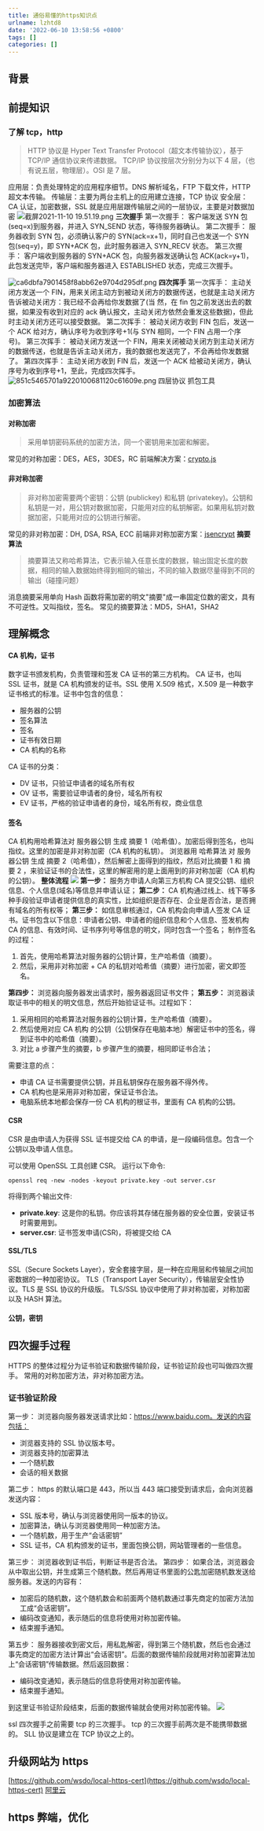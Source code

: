 ```yaml
---
title: 通俗易懂的https知识点
urlname: lzhtd8
date: '2022-06-10 13:58:56 +0800'
tags: []
categories: []
---
```


## 背景

## 前提知识

### 了解 tcp，http

> HTTP 协议是 Hyper Text Transfer Protocol（超文本传输协议），基于 TCP/IP 通信协议来传递数据。
> TCP/IP 协议按层次分别分为以下 4 层，（也有说五层，物理层）。OSI 是 7 层。

应用层：负责处理特定的应用程序细节。DNS 解析域名，FTP 下载文件，HTTP 超文本传输。
传输层：主要为两台主机上的应用建立连接，TCP 协议
安全层：CA 认证，加密数据，SSL 就是应用层跟传输层之间的一层协议，主要是对数据加密
![截屏2021-11-10 19.51.19.png](https://cdn.nlark.com/yuque/0/2021/png/462392/1636616689648-02cbd2c0-5f16-4e07-a532-5b3f833e43b0.png#clientId=ua51f9617-d999-4&crop=0&crop=0&crop=1&crop=1&from=ui&height=266&id=u132837c1&margin=%5Bobject%20Object%5D&name=%E6%88%AA%E5%B1%8F2021-11-10%2019.51.19.png&originHeight=563&originWidth=1346&originalType=binary∶=1&rotation=0&showTitle=false&size=134964&status=done&style=none&taskId=u97fd03fa-ccfe-44ac-a248-32705603546&title=&width=635)
**三次握手**
第一次握手：
客户端发送 SYN 包(seq=x)到服务器，并进入 SYN_SEND 状态，等待服务器确认。
第二次握手：
服务器收到 SYN 包，必须确认客户的 SYN(ack=x+1)，同时自己也发送一个 SYN 包(seq=y)，即 SYN+ACK 包，此时服务器进入 SYN_RECV 状态。
第三次握手：
客户端收到服务器的 SYN+ACK 包，向服务器发送确认包 ACK(ack=y+1)，此包发送完毕，客户端和服务器进入 ESTABLISHED 状态，完成三次握手。

![ca6dbfa7901458f8abb62e9704d295df.png](https://cdn.nlark.com/yuque/0/2021/png/462392/1636615509129-a301ca07-b613-4012-be33-749b19041553.png#clientId=uecb0f350-2197-4&crop=0&crop=0&crop=1&crop=1&from=ui&height=431&id=u1aa77288&margin=%5Bobject%20Object%5D&name=ca6dbfa7901458f8abb62e9704d295df.png&originHeight=610&originWidth=734&originalType=binary∶=1&rotation=0&showTitle=false&size=33314&status=done&style=none&taskId=u8a1829cc-328e-4695-bc42-39382d5af9a&title=&width=519)
**四次挥手**
第一次挥手：
主动关闭方发送一个 FIN，用来关闭主动方到被动关闭方的数据传送，也就是主动关闭方告诉被动关闭方：我已经不会再给你发数据了(当 然，在 fin 包之前发送出去的数据，如果没有收到对应的 ack 确认报文，主动关闭方依然会重发这些数据)，但此时主动关闭方还可以接受数据。
第二次挥手：
被动关闭方收到 FIN 包后，发送一个 ACK 给对方，确认序号为收到序号+1(与 SYN 相同，一个 FIN 占用一个序号)。
第三次挥手：
被动关闭方发送一个 FIN，用来关闭被动关闭方到主动关闭方的数据传送，也就是告诉主动关闭方，我的数据也发送完了，不会再给你发数据了。
第四次挥手：
主动关闭方收到 FIN 后，发送一个 ACK 给被动关闭方，确认序号为收到序号+1，至此，完成四次挥手。
![851c5465701a9220100681120c61609e.png](https://cdn.nlark.com/yuque/0/2021/png/462392/1636615568710-3c8bfe18-29c5-4c43-9c71-648ed861dc00.png#clientId=uecb0f350-2197-4&crop=0&crop=0&crop=1&crop=1&from=ui&height=477&id=uc50a7efd&margin=%5Bobject%20Object%5D&name=851c5465701a9220100681120c61609e.png&originHeight=638&originWidth=665&originalType=binary∶=1&rotation=0&showTitle=false&size=37532&status=done&style=none&taskId=u24bcf015-a1a6-40a1-9047-7f7c980bf1b&title=&width=497)
四层协议
抓包工具

### 加密算法

#### 对称加密

> 采用单钥密码系统的加密方法，同一个密钥用来加密和解密。

常见的对称加密：DES，AES，3DES，RC
前端解决方案：[crypto.js](https://github.com/brix/crypto-js)

#### 非对称加密

> 非对称加密需要两个密钥：公钥 (publickey) 和私钥 (privatekey)。公钥和私钥是一对，用公钥对数据加密，只能用对应的私钥解密。如果用私钥对数据加密，只能用对应的公钥进行解密。

常见的非对称加密：DH, DSA, RSA, ECC
前端非对称加密方案：[jsencrypt](https://github.com/travist/jsencrypt)
**摘要算法**

> 摘要算法又称哈希算法，它表示输入任意长度的数据，输出固定长度的数据，相同的输入数据始终得到相同的输出，不同的输入数据尽量得到不同的输出（碰撞问题）

消息摘要采用单向 Hash 函数将需加密的明文"摘要"成一串固定位数的密文，具有不可逆性。又叫指纹，签名。
常见的摘要算法：MD5，SHA1，SHA2

## 理解概念

#### CA 机构，证书

数字证书颁发机构，负责管理和签发 CA 证书的第三方机构。
CA 证书，也叫 SSL 证书，就是 CA 机构颁发的证书。SSL 使用 X.509 格式，X.509 是一种数字证书格式的标准。证书中包含的信息：

- 服务器的公钥
- 签名算法
- 签名
- 证书有效日期
- CA 机构的名称

CA 证书的分类：

- DV 证书，只验证申请者的域名所有权
- OV 证书，需要验证申请者的身份，域名所有权
- EV 证书，严格的验证申请者的身份，域名所有权，商业信息

#### 签名

CA 机构用哈希算法对 服务器公钥 生成 摘要 1（哈希值）。加密后得到签名，也叫指纹。这里的加密是非对称加密（CA 机构的私钥）。
浏览器用 哈希算法 对 服务器公钥 生成 摘要 2（哈希值），然后解密上面得到的指纹，然后对比摘要 1 和 摘要 2 ，来验证证书的合法性，这里的解密用的是上面用到的非对称加密（CA 机构的公钥）。
**整体流程**
![](https://cdn.nlark.com/yuque/0/2021/jpeg/462392/1636960604328-958899fc-7464-4928-8c9c-ec56382af200.jpeg)
**第一步：**
服务方申请人向第三方机构 CA 提交公钥、组织信息、个人信息(域名)等信息并申请认证；
**第二步：**
CA 机构通过线上、线下等多种手段验证申请者提供信息的真实性，比如组织是否存在、企业是否合法，是否拥有域名的所有权等；
**第三步：**
如信息审核通过，CA 机构会向申请人签发 CA 证书。证书包含以下信息：申请者公钥、申请者的组织信息和个人信息、签发机构 CA 的信息、有效时间、证书序列号等信息的明文，同时包含一个签名；
制作签名的过程：

1.  首先，使用哈希算法对服务器的公钥计算，生产哈希值（摘要）。
1.  然后，采用非对称加密 + CA 的私钥对哈希值（摘要）进行加密，密文即签名。

**第四步：**
浏览器向服务器发出请求时，服务器返回证书文件；
**第五步：**
浏览器读取证书中的相关的明文信息，然后开始验证证书。过程如下：

1.  采用相同的哈希算法对服务器的公钥计算，生产哈希值（摘要）。
1.  然后使用对应 CA 机构 的公钥（公钥保存在电脑本地）解密证书中的签名，得到证书中的哈希值（摘要）。
1.  对比 a 步骤产生的摘要，b 步骤产生的摘要，相同即证书合法；

需要注意的点：

- 申请 CA 证书需要提供公钥，并且私钥保存在服务器不得外传。
- CA 机构也是采用非对称加密，保证证书合法。
- 电脑系统本地都会保存一份 CA 机构的根证书，里面有 CA 机构的公钥。

#### CSR

CSR 是由申请人为获得 SSL 证书提交给 CA 的申请，是一段编码信息。包含一个公钥以及申请人信息。

可以使用 OpenSSL 工具创建 CSR。
运行以下命令:

```shell
openssl req -new -nodes -keyout private.key -out server.csr
```

将得到两个输出文件:

- **private.key**: 这是你的私钥。你应该将其存储在服务器的安全位置，安装证书时需要用到。
- **server.csr**: 证书签发申请(CSR)，将被提交给 CA

#### SSL/TLS

SSL（Secure Sockets Layer），安全套接字层，是一种在应用层和传输层之间加密数据的一种加密协议。
TLS（Transport Layer Security），传输层安全性协议。TLS 是 SSL 协议的升级版。
TLS/SSL 协议中使用了非对称加密，对称加密以及 HASH 算法。

#### 公钥，密钥

## 四次握手过程

HTTPS 的整体过程分为证书验证和数据传输阶段，证书验证阶段也可叫做四次握手。
常用的对称加密方法，非对称加密方法。

### 证书验证阶段

第一步：
浏览器向服务器发送请求比如：https://www.baidu.com。发送的内容包括：

- 浏览器支持的 SSL 协议版本号。
- 浏览器支持的加密算法
- 一个随机数
- 会话的相关数据

第二步：
https 的默认端口是 443，所以当 443 端口接受到请求后，会向浏览器发送内容：

- SSL 版本号，确认与浏览器使用同一版本的协议。
- 加密算法，确认与浏览器使用同一种加密方法。
- 一个随机数，用于生产“会话密钥”
- SSL 证书，CA 机构颁发的证书，里面包换公钥，网站管理者的一些信息。

第三步：
浏览器收到证书后，判断证书是否合法。
第四步：
如果合法，浏览器会从中取出公钥，并生成第三个随机数。然后再用证书里面的公匙加密随机数发送给服务器。发送的内容有：

- 加密后的随机数，这个随机数会和前面两个随机数通过事先商定的加密方法加工成“会话密钥”。
- 编码改变通知，表示随后的信息将使用对称加密传输。
- 结束握手通知。

第五步：
服务器接收到密文后，用私匙解密，得到第三个随机数，然后也会通过事先商定的加密方法计算出“会话密钥”。后面的数据传输阶段就用对称加密算法加上“会话密钥”传输数据。然后返回数据：

- 编码改变通知，表示随后的信息将使用对称加密传输。
- 结束握手通知。

到这里证书验证阶段结束，后面的数据传输就会使用对称加密传输。
![](https://cdn.nlark.com/yuque/0/2021/jpeg/462392/1636961029652-11ec8dc0-9a77-4c92-9a03-7e5377064922.jpeg)

ssl 四次握手之前需要 tcp 的三次握手。
tcp 的三次握手前两次是不能携带数据的。
SLL 协议是建立在 TCP 协议之上的。

## 升级网站为 https

[https://github.com/wsdo/local-https-cert](https://github.com/wsdo/local-https-cert)
[阿里云](https://www.aliyun.com/product/cas)

## https 弊端，优化
